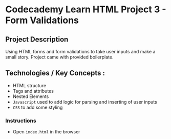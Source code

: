 # Codecademy Learn HTML Project 3 - Form Validations

## Project Description
Using HTML forms and form validations to take user inputs and make a small story. Project came with provided boilerplate.

## Technologies / Key Concepts :
- HTML structure
- Tags and attributes
- Nested Elements
- `Javascript` used to add logic for parsing and inserting of user inputs
- `CSS` to add some styling

### Instructions
- Open `index.html` in the browser


